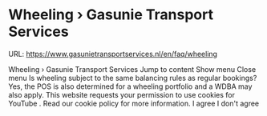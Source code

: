 # Wheeling › Gasunie Transport Services

URL: https://www.gasunietransportservices.nl/en/faq/wheeling

Wheeling › Gasunie Transport Services
Jump to content
Show menu
Close menu
Is wheeling subject to the same balancing rules as regular bookings?
Yes, the POS is also determined for a
wheeling
portfolio
and a WDBA may also apply.
This website requests your permission to use cookies for
YouTube
. Read our
cookie policy
for more information.
I agree
I don't agree